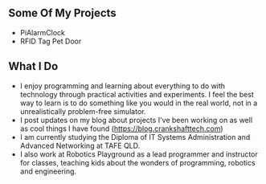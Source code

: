 ## Some Of My Projects
- PiAlarmClock
- RFID Tag Pet Door

## What I Do
- I enjoy programming and learning about everything to do with technology through practical activities and experiments. I feel the best way to learn is to do something like you would in the real world, not in a unrealistically problem-free simulator. 
- I post updates on my blog about projects I've been working on as well as cool things I have found (https://blog.crankshafttech.com)
- I am currently studying the Diploma of IT Systems Administration and Advanced Networking at TAFE QLD. 
- I also work at Robotics Playground as a lead programmer and instructor for classes, teaching kids about the wonders of programming, robotics and engineering. 
